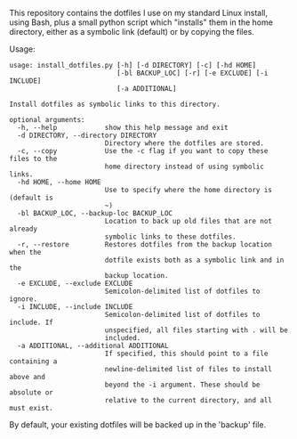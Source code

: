 This repository contains the dotfiles I use on my standard Linux install, using Bash, plus a small python script which "installs" them in the home directory, either as a symbolic link (default) or by copying the files.

Usage:
```
usage: install_dotfiles.py [-h] [-d DIRECTORY] [-c] [-hd HOME]
                           [-bl BACKUP_LOC] [-r] [-e EXCLUDE] [-i INCLUDE]
                           [-a ADDITIONAL]

Install dotfiles as symbolic links to this directory.

optional arguments:
  -h, --help            show this help message and exit
  -d DIRECTORY, --directory DIRECTORY
                        Directory where the dotfiles are stored.
  -c, --copy            Use the -c flag if you want to copy these files to the
                        home directory instead of using symbolic links.
  -hd HOME, --home HOME
                        Use to specify where the home directory is (default is
                        ~)
  -bl BACKUP_LOC, --backup-loc BACKUP_LOC
                        Location to back up old files that are not already
                        symbolic links to these dotfiles.
  -r, --restore         Restores dotfiles from the backup location when the
                        dotfile exists both as a symbolic link and in the
                        backup location.
  -e EXCLUDE, --exclude EXCLUDE
                        Semicolon-delimited list of dotfiles to ignore.
  -i INCLUDE, --include INCLUDE
                        Semicolon-delimited list of dotfiles to include. If
                        unspecified, all files starting with . will be
                        included.
  -a ADDITIONAL, --additional ADDITIONAL
                        If specified, this should point to a file containing a
                        newline-delimited list of files to install above and
                        beyond the -i argument. These should be absolute or
                        relative to the current directory, and all must exist.
```

By default, your existing dotfiles will be backed up in the 'backup' file.